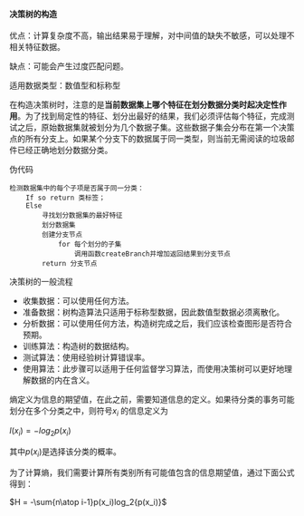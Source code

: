 #### 决策树的构造

优点：计算复杂度不高，输出结果易于理解，对中间值的缺失不敏感，可以处理不相关特征数据。

缺点：可能会产生过度匹配问题。

适用数据类型：数值型和标称型

在构造决策树时，注意的是**当前数据集上哪个特征在划分数据分类时起决定性作用**。为了找到局定性的特征、划分出最好的结果，我们必须评估每个特征，完成测试之后，原始数据集就被划分为几个数据子集。这些数据子集会分布在第一个决策点的所有分支上。如果某个分支下的数据属于同一类型，则当前无需阅读的垃圾邮件已经正确地划分数据分类。

伪代码

```
检测数据集中的每个子项是否属于同一分类：
	If so return 类标签；
	Else
		寻找划分数据集的最好特征
		划分数据集
		创建分支节点
			for 每个划分的子集
				调用函数createBranch并增加返回结果到分支节点
		return 分支节点
```

决策树的一般流程

- 收集数据：可以使用任何方法。
- 准备数据：树构造算法只适用于标称型数据，因此数值型数据必须离散化。
- 分析数据：可以使用任何方法，构造树完成之后，我们应该检查图形是否符合预期。
- 训练算法：构造树的数据结构。
- 测试算法：使用经验树计算错误率。
- 使用算法：此步骤可以适用于任何监督学习算法，而使用决策树可以更好地理解数据的内在含义。

熵定义为信息的期望值，在此之前，需要知道信息的定义。如果待分类的事务可能划分在多个分类之中，则符号$x_i$ 的信息定义为

$l(x_i)=-log_2{p(x_i)}$

其中$p(x_i)$是选择该分类的概率。

为了计算熵，我们需要计算所有类别所有可能值包含的信息期望值，通过下面公式得到：

$H = -\sum{n\atop i-1}p(x_i)log_2{p(x_i)}$

